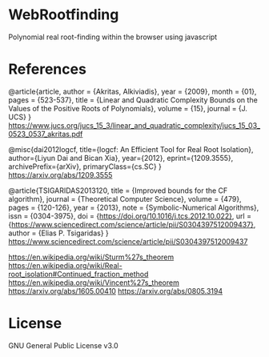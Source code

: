 # WebRootfinding
Polynomial real root-finding within the browser using javascript

# References
@article{article,
author = {Akritas, Alkiviadis},
year = {2009},
month = {01},
pages = {523-537},
title = {Linear and Quadratic Complexity Bounds on the Values of the Positive Roots of Polynomials},
volume = {15},
journal = {J. UCS}
}
https://www.jucs.org/jucs_15_3/linear_and_quadratic_complexity/jucs_15_03_0523_0537_akritas.pdf

@misc{dai2012logcf,
      title={logcf: An Efficient Tool for Real Root Isolation}, 
      author={Liyun Dai and Bican Xia},
      year={2012},
      eprint={1209.3555},
      archivePrefix={arXiv},
      primaryClass={cs.SC}
}
https://arxiv.org/abs/1209.3555

@article{TSIGARIDAS2013120,
title = {Improved bounds for the CF algorithm},
journal = {Theoretical Computer Science},
volume = {479},
pages = {120-126},
year = {2013},
note = {Symbolic-Numerical Algorithms},
issn = {0304-3975},
doi = {https://doi.org/10.1016/j.tcs.2012.10.022},
url = {https://www.sciencedirect.com/science/article/pii/S0304397512009437},
author = {Elias P. Tsigaridas}
}
https://www.sciencedirect.com/science/article/pii/S0304397512009437

https://en.wikipedia.org/wiki/Sturm%27s_theorem
https://en.wikipedia.org/wiki/Real-root_isolation#Continued_fraction_method
https://en.wikipedia.org/wiki/Vincent%27s_theorem
https://arxiv.org/abs/1605.00410
https://arxiv.org/abs/0805.3194


# License
GNU General Public License v3.0

